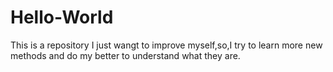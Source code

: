 # Hello-World
This is a repository
I just wangt to improve myself,so,I try to learn more new methods and do my better to understand what they are.
